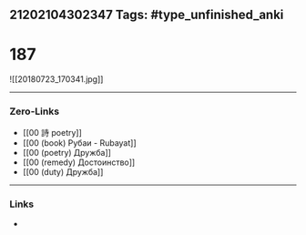 21202104302347
Tags: #type_unfinished_anki 
---
# 187

![[20180723_170341.jpg]]

---
### Zero-Links
- [[00 詩 poetry]]
- [[00 (book) Рубаи - Rubayat]]
- [[00 (poetry) Дружба]]
- [[00 (remedy) Достоинство]]
- [[00 (duty) Дружба]]
---
### Links
-
